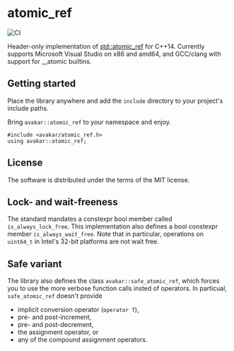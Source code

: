 # atomic_ref

![CI](https://github.com/avakar/atomic_ref/workflows/CI/badge.svg)

Header-only implementation of [std::atomic_ref][1] for C++14.
Currently supports Microsoft Visual Studio on x86 and amd64,
and GCC/clang with support for __atomic builtins.

  [1]: https://en.cppreference.com/w/cpp/atomic/atomic_ref

## Getting started

Place the library anywhere and add the `include` directory to your
project's include paths.

Bring `avakar::atomic_ref` to your namespace and enjoy.

    #include <avakar/atomic_ref.h>
    using avakar::atomic_ref;

## License

The software is distributed under the terms of the MIT license.

## Lock- and wait-freeness

The standard mandates a constexpr bool member called `is_always_lock_free`.
This implementation also defines a bool constexpr member `is_always_wait_free`.
Note that in particular, operations on `uint64_t` in Intel's 32-bit platforms
are not wait free.

## Safe variant

The library also defines the class `avakar::safe_atomic_ref`,
which forces you to use the more verbose function calls insted of operators.
In particual, `safe_atomic_ref` doesn't provide

* implicit conversion operator (`operator T`),
* pre- and post-increment,
* pre- and post-decrement,
* the assignment operator, or
* any of the compound assignment operators.
